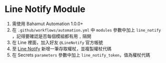 # Line Notify Module

1. 需使用 Bahamut Automation 1.0.0+
2. 在 `.github/workflows/automation.yml` 中 `modules` 參數中加上 `line_notify` ，記得要確認是否每個模組都有用 `,` 隔開
3. 在 Line 裡面，加入好友 `@LineNotify` 官方帳號
4. 至 [Line Notify](https://notify-bot.line.me/my/) 新增一筆存取權杖，並複製權杖代碼
5. 在 Secrets `parameters` 參數中加上 `line_notify_token`，值為權杖代碼
